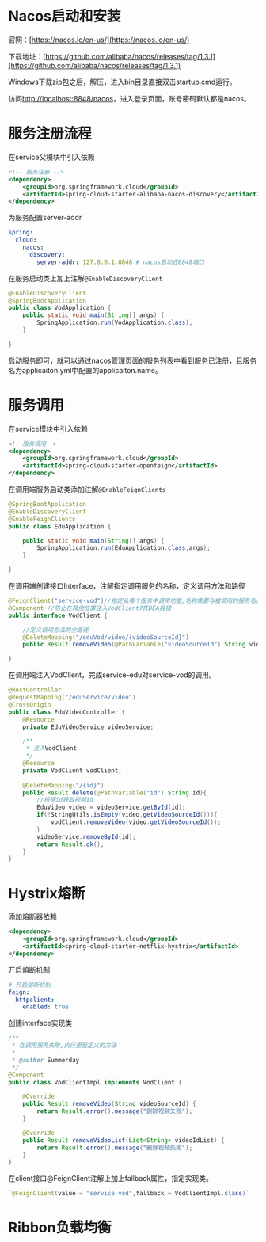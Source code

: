 # Nacos启动和安装

官网：[https://nacos.io/en-us/](https://nacos.io/en-us/)

下载地址：[https://github.com/alibaba/nacos/releases/tag/1.3.1](https://github.com/alibaba/nacos/releases/tag/1.3.1)

Windows下载zip包之后，解压，进入bin目录直接双击startup.cmd运行。

访问[http://localhost:8848/nacos](http://localhost:8848/nacos)，进入登录页面，账号密码默认都是nacos。

# 服务注册流程

在service父模块中引入依赖

```xml
<!-- 服务注册 -->
<dependency>
    <groupId>org.springframework.cloud</groupId>
    <artifactId>spring-cloud-starter-alibaba-nacos-discovery</artifactId>
</dependency>
```

为服务配置server-addr

```yml
spring:
  cloud:
    nacos:
      discovery:
        server-addr: 127.0.0.1:8848 # nacos启动在8848端口
```

在服务启动类上加上注解`@EnableDiscoveryClient`

```java
@EnableDiscoveryClient
@SpringBootApplication
public class VodApplication {
    public static void main(String[] args) {
        SpringApplication.run(VodApplication.class);
    }

}
```

启动服务即可，就可以通过nacos管理页面的服务列表中看到服务已注册，且服务名为applicaiton.yml中配置的applicaiton.name。

# 服务调用

在service模块中引入依赖

```xml
<!--服务调用-->
<dependency>
    <groupId>org.springframework.cloud</groupId>
    <artifactId>spring-cloud-starter-openfeign</artifactId>
</dependency>
```

在调用端服务启动类添加注解`@EnableFeignClients`

```java
@SpringBootApplication
@EnableDiscoveryClient
@EnableFeignClients
public class EduApplication {

    public static void main(String[] args) {
        SpringApplication.run(EduApplication.class,args);
    }

}
```

在调用端创建接口Interface，注解指定调用服务的名称，定义调用方法和路径

```java
@FeignClient("service-vod")//指定从哪个服务中调用功能,名称需要与被调用的服务名保持一致
@Component //防止在其他位置注入VodClient时IDEA报错
public interface VodClient {

    //定义调用方法的全路径
    @DeleteMapping("/eduVod/video/{videoSourceId}")
    public Result removeVideo(@PathVariable("videoSourceId") String videoSourceId);//PathVariable需要指定参数名称

}
```

在调用端注入VodClient，完成service-edu对service-vod的调用。

```java
@RestController
@RequestMapping("/eduService/video")
@CrossOrigin
public class EduVideoController {
    @Resource
    private EduVideoService videoService;

    /**
     * 注入VodClient
     */
    @Resource
    private VodClient vodClient;
    
    @DeleteMapping("/{id}")
    public Result delete(@PathVariable("id") String id){
        //根据id获取视频id
        EduVideo video = videoService.getById(id);
        if(!StringUtils.isEmpty(video.getVideoSourceId())){
            vodClient.removeVideo(video.getVideoSourceId());
        }
        videoService.removeById(id);
        return Result.ok();
    }
}
```

# Hystrix熔断

添加熔断器依赖

```xml
<dependency>
    <groupId>org.springframework.cloud</groupId>
    <artifactId>spring-cloud-starter-netflix-hystrix</artifactId>
</dependency>
```

开启熔断机制

```yml
# 开启熔断机制
feign:
  httpclient:
    enabled: true
```

创建interface实现类

```java
/**
 * 在调用服务失败,执行里面定义的方法
 *
 * @author Summerday
 */
@Component
public class VodClientImpl implements VodClient {

    @Override
    public Result removeVideo(String videoSourceId) {
        return Result.error().message("删除视频失败");
    }

    @Override
    public Result removeVideoList(List<String> videoIdList) {
        return Result.error().message("删除视频失败");
    }
}
```

在client接口@FeignClient注解上加上fallback属性，指定实现类。

```java
`@FeignClient(value = "service-vod",fallback = VodClientImpl.class)`
```

# Ribbon负载均衡

